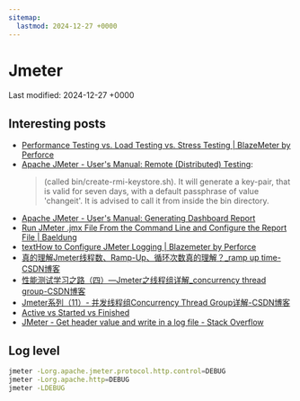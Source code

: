 ```yaml
---
sitemap:
  lastmod: 2024-12-27 +0000
---
```


# Jmeter

Last modified: 2024-12-27 +0000

## Interesting posts

- [Performance Testing vs. Load Testing vs. Stress Testing \| BlazeMeter by Perforce](https://www.blazemeter.com/blog/performance-testing-vs-load-testing-vs-stress-testing)
- [Apache JMeter - User's Manual: Remote (Distributed) Testing](http://svn.apache.org/repos/asf/jmeter/tags/v5_1_1/docs/usermanual/remote-test.html):
  > (called bin/create-rmi-keystore.sh). It will generate a key-pair, that is valid for seven days, with a default passphrase of value 'changeit'. It is advised to call it from inside the bin directory.
- [Apache JMeter - User's Manual: Generating Dashboard Report](https://jmeter.apache.org/usermanual/generating-dashboard.html)
- [Run JMeter .jmx File From the Command Line and Configure the Report File \| Baeldung](https://www.baeldung.com/java-jmeter-command-line)
- [textHow to Configure JMeter Logging \| Blazemeter by Perforce](https://www.blazemeter.com/blog/jmeter-logging)
- [真的理解Jmeter线程数、Ramp-Up、循环次数真的理解？_ramp up time-CSDN博客](https://blog.csdn.net/u013908944/article/details/97383303)
- [性能测试学习之路（四）—Jmeter之线程组详解_concurrency thread group-CSDN博客](https://blog.csdn.net/qq_22007469/article/details/138791101)
- [Jmeter系列（11）- 并发线程组Concurrency Thread Group详解-CSDN博客](https://blog.csdn.net/u011441473/article/details/124818366)
- [Active vs Started vs Finished](https://groups.google.com/g/ptgram24/c/ku7ZVUkBZiA)
- [JMeter - Get header value and write in a log file - Stack Overflow](https://stackoverflow.com/questions/54596172/jmeter-get-header-value-and-write-in-a-log-file/54624698#54624698)

## Log level

```bash
jmeter -Lorg.apache.jmeter.protocol.http.control=DEBUG
jmeter -Lorg.apache.http=DEBUG
jmeter -LDEBUG
```
